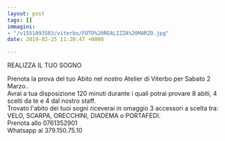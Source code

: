 ```yaml
---
layout: post
tags: []
immagini:
- "/v1551093583/viterbo/FOTO%20REALIZZA%20MARZO.jpg"
date: 2019-02-25 11:20:47 +0000

---
```

REALIZZA IL TUO SOGNO

Prenota la prova del tuo Abito nel nostro Atelier di Viterbo per Sabato 2 Marzo..  
Avrai a tua disposizione 120 minuti durante i quali potrai provare 8 abiti, 4 scelti da te e 4 dal nostro staff.  
Trovato l'abito dei tuoi sogni riceverai in omaggio 3 accessori a scelta tra: VELO, SCARPA, ORECCHINI, DIADEMA o PORTAFEDI.  
Prenota allo 0761352901  
Whatsapp al 379.150.75.10